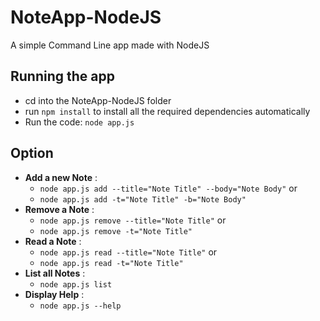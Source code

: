 # NoteApp-NodeJS 
A simple Command Line app made with NodeJS

## Running the app
- cd into the NoteApp-NodeJS folder 
- run `npm install` to install all the required dependencies automatically
- Run the code: `node app.js `

## Option
- **Add a new Note** :
  - `node app.js add --title="Note Title" --body="Note Body"` 
      or
  - `node app.js add -t="Note Title" -b="Note Body"`
- **Remove a Note** :
  - `node app.js remove --title="Note Title"` 
      or
  - `node app.js remove -t="Note Title"`
- **Read a Note** :
  - `node app.js read --title="Note Title"` 
      or
  - `node app.js read -t="Note Title"`
- **List all Notes** :
  - `node app.js list`
- **Display Help** :
  - `node app.js --help`

